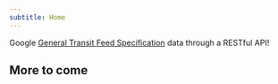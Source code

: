 ```yaml
---
subtitle: Home
---
```


Google [General Transit Feed Specification](https://developers.google.com/transit/gtfs/) data through a RESTful API!

## More to come
